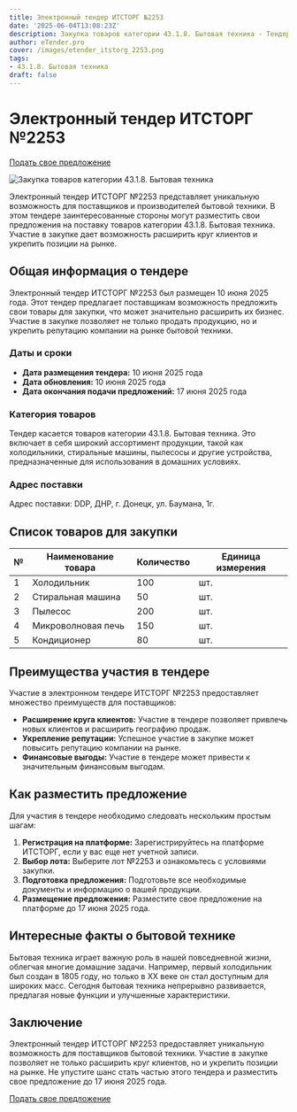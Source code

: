 ```yaml
---
title: Электронный тендер ИТСТОРГ №2253
date: '2025-06-04T13:08:23Z'
description: Закупка товаров категории 43.1.8. Бытовая техника - Тендер №2253
author: eTender.pro
cover: /images/etender_itstorg_2253.png
tags:
- 43.1.8. Бытовая техника
draft: false
---
```

# Электронный тендер ИТСТОРГ №2253

[Подать свое предложение](https://itstorg.ru/tender-2253?utm_source=etender)

![Закупка товаров категории 43.1.8. Бытовая техника](/images/etender_itstorg_2253.png)

Электронный тендер ИТСТОРГ №2253 представляет уникальную возможность для поставщиков и производителей бытовой техники. В этом тендере заинтересованные стороны могут разместить свои предложения на поставку товаров категории 43.1.8. Бытовая техника. Участие в закупке дает возможность расширить круг клиентов и укрепить позиции на рынке.

## Общая информация о тендере

Электронный тендер ИТСТОРГ №2253 был размещен 10 июня 2025 года. Этот тендер предлагает поставщикам возможность предложить свои товары для закупки, что может значительно расширить их бизнес. Участие в закупке позволяет не только продать продукцию, но и укрепить репутацию компании на рынке бытовой техники.

### Даты и сроки

- **Дата размещения тендера:** 10 июня 2025 года
- **Дата обновления:** 10 июня 2025 года
- **Дата окончания подачи предложений:** 17 июня 2025 года

### Категория товаров

Тендер касается товаров категории 43.1.8. Бытовая техника. Это включает в себя широкий ассортимент продукции, такой как холодильники, стиральные машины, пылесосы и другие устройства, предназначенные для использования в домашних условиях.

### Адрес поставки

Адрес поставки: DDP, ДНР, г. Донецк, ул. Баумана, 1г.

## Список товаров для закупки

| № | Наименование товара | Количество | Единица измерения |
| --- | --- | --- | --- |
| 1 | Холодильник | 100 | шт. |
| 2 | Стиральная машина | 50 | шт. |
| 3 | Пылесос | 200 | шт. |
| 4 | Микроволновая печь | 150 | шт. |
| 5 | Кондиционер | 80 | шт. |

## Преимущества участия в тендере

Участие в электронном тендере ИТСТОРГ №2253 предоставляет множество преимуществ для поставщиков:

- **Расширение круга клиентов:** Участие в тендере позволяет привлечь новых клиентов и расширить географию продаж.
- **Укрепление репутации:** Успешное участие в закупке может повысить репутацию компании на рынке.
- **Финансовые выгоды:** Участие в тендере может привести к значительным финансовым выгодам.

## Как разместить предложение

Для участия в тендере необходимо следовать нескольким простым шагам:

1. **Регистрация на платформе:** Зарегистрируйтесь на платформе ИТСТОРГ, если у вас еще нет учетной записи.
2. **Выбор лота:** Выберите лот №2253 и ознакомьтесь с условиями закупки.
3. **Подготовка предложения:** Подготовьте все необходимые документы и информацию о вашей продукции.
4. **Размещение предложения:** Разместите свое предложение на платформе до 17 июня 2025 года.

## Интересные факты о бытовой технике

Бытовая техника играет важную роль в нашей повседневной жизни, облегчая многие домашние задачи. Например, первый холодильник был создан в 1805 году, но только в XX веке он стал доступным для широких масс. Сегодня бытовая техника непрерывно развивается, предлагая новые функции и улучшенные характеристики.

## Заключение

Электронный тендер ИТСТОРГ №2253 предоставляет уникальную возможность для поставщиков бытовой техники. Участие в закупке позволяет не только расширить круг клиентов, но и укрепить позиции на рынке. Не упустите шанс стать частью этого тендера и разместить свое предложение до 17 июня 2025 года.

[Подать свое предложение](https://itstorg.ru/tender-2253?utm_source=etender)
